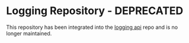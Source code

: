 # Logging Repository - DEPRECATED

This repository has been integrated into the [logging api](https://github.com/process-engine/logging_api) repo and is no longer maintained.
